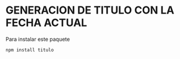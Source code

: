 # GENERACION DE TITULO CON LA FECHA ACTUAL

Para instalar este paquete

```
npm install titulo
````

